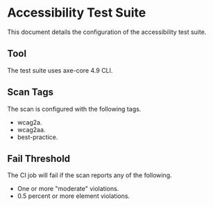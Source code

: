 # Accessibility Test Suite

This document details the configuration of the accessibility test suite.

## Tool

The test suite uses axe-core 4.9 CLI.

## Scan Tags

The scan is configured with the following tags.

- wcag2a.
- wcag2aa.
- best-practice.

## Fail Threshold

The CI job will fail if the scan reports any of the following.

- One or more "moderate" violations.
- 0.5 percent or more element violations.
